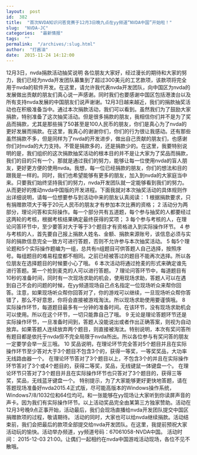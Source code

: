 ```yaml
---
layout:  post
id:  382
title:  "首次NVDA知识问答竞赛于12月3日晚九点在yy频道“NVDA中国”开始啦！"
slug:  "NVDA-JC"
categories:  "最新情报"
tags:  ""
permalink:  "/archives/:slug.html"
author:  "打酱油"
date:  2015-11-24 14:12:00
---
```




12月3日，nvda捐款活动抽奖说明
各位朋友大家好，经过漫长的期待和大家的努力，我们已经为nvda开发团队募集到了超过300美元的工艺款项，该款项将完全用于nvda的软件开发。在这里，请允许我代表nvda开发团队，向中国区为nvda的发展做出贡献的朋友们真心说一声感谢。同时我们也要感谢中国区包括港澳台以及所有支持nvda发展的中国朋友们说声谢谢。12月3日越来越近，我们的捐款抽奖活动也在积极准备当中。通过本次捐款活动，我们可以看到。虽然我们为了鼓励大家捐款，特别准备了这次抽奖活动。但是很多捐款的朋友，我相信你们并不是为了奖品而捐款，尤其是那些捐了50甚至是100人民币的朋友，你们是真心为了nvda的更好发展而捐款。在这里，我真心的谢谢你们，你们的行为很让我感动。还有那些虽然捐款不多，但是同样为了nvda的开发进步，做出自己贡献的朋友们，也感谢你们对nvda的大力支持。不管是捐款多的，还是捐款少的。在这里，我要特别说明的是，我们组织的这次捐款抽奖活动的根本目的并不是让大家为了奖品而捐款，我们的目的只有一个，那就是通过我们的努力，能够让每一位使用nvda的盲人朋友，更好更方便的使用nvda。我想，每一位已经捐款的朋友，你们的想法和目的跟我是一样的。同时，我们也希望能够有更多的朋友，加入到nvda的大家庭当中来。只要我们始终坚持我们的努力，nvda开发团队就一定能够看到我们的努力。从而更好的推动nvda中国版的开发进程。下面我就对本次抽奖活动的具体规则作出详细说明，请每一位想要参与到活动中来的朋友认真阅读：
1 根据捐款要求，只有捐赠款项大于等于20元人民币的朋友才有参加本次比赛的资格；
2 活动分为两部分，理论问答和实际操作。每一个部分共有五道题，每个参与抽奖的人都要经过这两轮的考核，根据考核结果确定最终获得的奖项；
3 每个参与考核的人，在理论问答环节中，至少要答对大于等于3个题目才有资格进入到实际操作环节。
4 参与考核的人，首先要自己报上捐款人姓名、金额、捐款来源账号，该信息必须与实际的捐款信息完全一致方可进行答题，否则不允许参与本次抽奖活动。
5 每5个理论题和5个实际操作题编为一组，总共有n组题目可供答题人自己选择，按照序号。每组题目的难易程度都不相同。之前已经被答过的题目不能再次选择。所以各位朋友在选择题目的时候要小心了哦。
6 本次活动将通过抢麦的形式来确定谁先进行答题。第一个抢到麦克的人可以进行答题。
7 理论问答环节中，每道题目有10秒的准备时间，同时有一次现场求助的机会，使用现场求助，答题人可以在遇到自己不会的问题的时候，在yy频道现场自己点名指定一位现场听众来帮你回答。注意，如果现场听众帮你回答对了，你的游戏可以继续，一旦现场听众帮你答错了，那么不好意思，你将会直接被游戏淘汰。所以现场求助使用要谨慎哦。
8 实际操作环节，每道题目最多有一分钟的准备时间。在该环节，没有现场求助机会可以使用。所以在这个环节，一切只能靠自己了哦。
9 无论是理论答题环节还是实际操作环节，一旦准备时间到，答题人没能说出或者作出正确答案，则视为自动放弃。如果答题人连续放弃两个题目，则直接被淘汰。特别说明，本次有奖问答所有题目都是依托于nvda但不完全局限于nvda所出。所以各位参与有奖问答的朋友一定要学会举一反三哦。
10 奖品说明，在理论环节完全答对5个题目并且在实际操作环节至少答对大于3个题目不包含3个的，获得一等奖，一等奖奖品，大功率无线路由器一个。
在理论环节答对了3个题目以上，不包含3个的并且在实际操作环节答对了3个或4个题目的，获得二等奖，奖品，无线键鼠一体键盘一个。
在理论环节只答对了3个题目并且在实际操作环节也只答对了3个题目的，获得三等奖，奖品，无线蓝牙键盘一个。
特别提示，为了大家能够更好更快地答题，请在答题现场准备好nvda2015.4正式版，尽可能高版本的Windows操作系统，Windows7/8/1032位和64位均可。和一张能够在yy现场让大家听到你读屏声音的声卡。因为我们有实际操作环节。以上活动奖品完全由某第三方独家赞助。活动在12月3号晚9点正事开始，活动最后，我们会现场直播给nvda开发团队提交中国区捐赠款项的过程，敬请期待。
活动的同时，大家也可以给nvda继续捐款。活动结束前，我们会把最后的款项全部提交给nvda开发团队。在这里，我提前预祝大家活动玩的愉快。活动举办频道，yy频道号码：67061058-NVDA中国。
活动时间： 2015-12-03 21:00。让偶们一起相约在nvda中国游戏活动现场，各位不见不散哦。